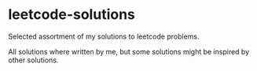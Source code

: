 # leetcode-solutions
Selected assortment of my solutions to leetcode problems.

All solutions where written by me, but some solutions might be inspired by other solutions.
